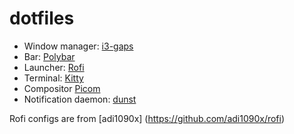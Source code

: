 # dotfiles
* Window manager: [i3-gaps](https://github.com/Airblader/i3)
* Bar: [Polybar](https://github.com/polybar/polybar)
* Launcher: [Rofi](https://github.com/davatorium/rofi)
* Terminal: [Kitty](https://sw.kovidgoyal.net/kitty/)
* Compositor [Picom](https://github.com/yshui/picom)
* Notification daemon: [dunst](https://github.com/dunst-project/dunst)

Rofi configs are from [adi1090x] (https://github.com/adi1090x/rofi) 
